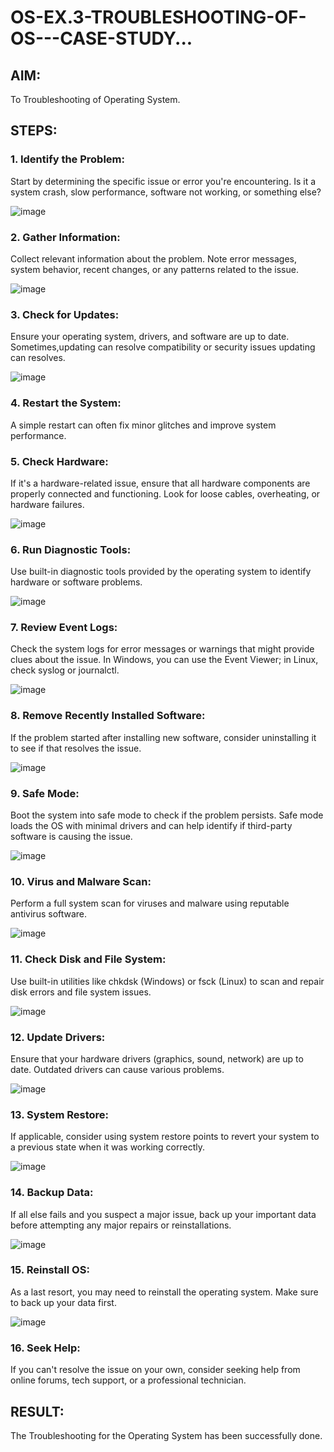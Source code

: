 # OS-EX.3-TROUBLESHOOTING-OF-OS---CASE-STUDY...

## AIM:

To Troubleshooting of Operating System.

## STEPS:
 
### 1. Identify the Problem: 

Start by determining the specific issue or error you're encountering. Is it a system crash, slow performance, software not working, or something else?

![image](https://github.com/Dhivya-bharathi88/OS-EX.3-TROUBLESHOOTING-OF-OS---CASE-STUDY/assets/128019999/60d04adf-9e8a-4bdd-9ca0-708938ec0c5d)

### 2. Gather Information:

Collect relevant information about the problem. Note error messages, system behavior, recent changes, or any patterns related to the issue.

![image](https://github.com/Dhivya-bharathi88/OS-EX.3-TROUBLESHOOTING-OF-OS---CASE-STUDY/assets/128019999/c10a7dee-4181-470d-aae1-cd3e1230b655)

### 3. Check for Updates:

Ensure your operating system, drivers, and software are up to date. Sometimes,updating can resolve compatibility or security issues updating can resolves.

![image](https://github.com/Dhivya-bharathi88/OS-EX.3-TROUBLESHOOTING-OF-OS---CASE-STUDY/assets/128019999/040b4e39-8daa-4cb3-9e5a-f7d9c824e475)

### 4. Restart the System:

A simple restart can often fix minor glitches and improve system performance.

### 5. Check Hardware:

If it's a hardware-related issue, ensure that all hardware components are properly connected and functioning. Look for loose cables, overheating, or hardware failures.

![image](https://github.com/Dhivya-bharathi88/OS-EX.3-TROUBLESHOOTING-OF-OS---CASE-STUDY/assets/128019999/f057c238-bf84-456c-9a32-97adc1043eb3)

### 6. Run Diagnostic Tools:

Use built-in diagnostic tools provided by the operating system to identify hardware or software problems.

![image](https://github.com/Dhivya-bharathi88/OS-EX.3-TROUBLESHOOTING-OF-OS---CASE-STUDY/assets/128019999/73d096db-f230-4f2b-a457-3663d53ef89e)

### 7. Review Event Logs:

Check the system logs for error messages or warnings that might provide clues about the issue. In Windows, you can use the Event Viewer; in Linux, check syslog or journalctl.

![image](https://github.com/Dhivya-bharathi88/OS-EX.3-TROUBLESHOOTING-OF-OS---CASE-STUDY/assets/128019999/b4363162-3bed-4840-8a61-761c925fa623)

### 8. Remove Recently Installed Software: 

If the problem started after installing new software, consider uninstalling it to see if that resolves the issue.

![image](https://github.com/Dhivya-bharathi88/OS-EX.3-TROUBLESHOOTING-OF-OS---CASE-STUDY/assets/128019999/e0b21d18-0c3f-496f-84a7-9b9876f28bef)

### 9. Safe Mode:

Boot the system into safe mode to check if the problem persists. Safe mode loads the OS with minimal drivers and can help identify if third-party software is causing the issue.

![image](https://github.com/Dhivya-bharathi88/OS-EX.3-TROUBLESHOOTING-OF-OS---CASE-STUDY/assets/128019999/745c707b-9c7b-40ac-b389-fbf880f9fb9a)

### 10. Virus and Malware Scan:

Perform a full system scan for viruses and malware using reputable antivirus software.

![image](https://github.com/Dhivya-bharathi88/OS-EX.3-TROUBLESHOOTING-OF-OS---CASE-STUDY/assets/128019999/e9388375-515b-4459-ae3b-475c8a7016b2)

### 11. Check Disk and File System:

Use built-in utilities like chkdsk (Windows) or fsck (Linux) to scan and repair disk errors and file system issues.

![image](https://github.com/Dhivya-bharathi88/OS-EX.3-TROUBLESHOOTING-OF-OS---CASE-STUDY/assets/128019999/c362f305-0bc4-442d-b4a3-1e7d256d5e6b)

### 12. Update Drivers:  

Ensure that your hardware drivers (graphics, sound, network) are up to date. Outdated drivers can cause various problems.

![image](https://github.com/Dhivya-bharathi88/OS-EX.3-TROUBLESHOOTING-OF-OS---CASE-STUDY/assets/128019999/fd3a2c1d-32f2-4e67-a410-338f70aef67d)

### 13. System Restore: 

If applicable, consider using system restore points to revert your system to a previous state when it was working correctly.

![image](https://github.com/Dhivya-bharathi88/OS-EX.3-TROUBLESHOOTING-OF-OS---CASE-STUDY/assets/128019999/6952be28-1c51-44f7-9495-e6fe2d77ebe9)

### 14. Backup Data: 

If all else fails and you suspect a major issue, back up your important data before attempting any major repairs or reinstallations.

![image](https://github.com/Dhivya-bharathi88/OS-EX.3-TROUBLESHOOTING-OF-OS---CASE-STUDY/assets/128019999/f00eed41-469b-4c17-bede-16f6b91712d5)

### 15. Reinstall OS:

As a last resort, you may need to reinstall the operating system. Make sure to back up your data first.

![image](https://github.com/Dhivya-bharathi88/OS-EX.3-TROUBLESHOOTING-OF-OS---CASE-STUDY/assets/128019999/0a543614-96d0-4755-bb7c-f18dd9b5cdaa)

### 16. Seek Help:

If you can't resolve the issue on your own, consider seeking help from online forums, tech support, or a professional technician.  

## RESULT: 

The Troubleshooting for the Operating System has been successfully done.

